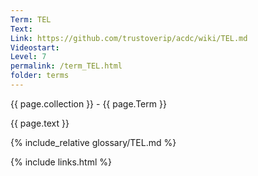 ```yaml
---
Term: TEL
Text: 
Link: https://github.com/trustoverip/acdc/wiki/TEL.md
Videostart: 
Level: 7
permalink: /term_TEL.html
folder: terms
---
```


{{ page.collection }} - {{ page.Term }}

   {{ page.text }}

{% include_relative glossary/TEL.md %}

 {% include links.html %} 

